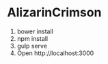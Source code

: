 AlizarinCrimson
===============
1. bower install
2. npm install
3. gulp serve
4. Open http://localhost:3000
